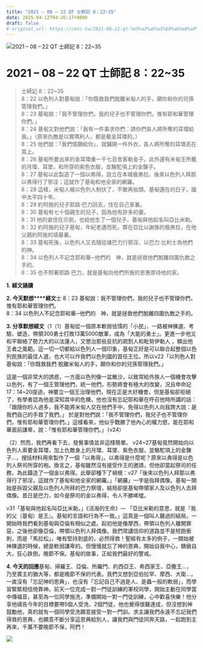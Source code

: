 ```yaml
---
title: "2021 – 08 – 22 QT 士師記 8：22~35"
date: 2025-04-12T04:26:17+0800
draft: false
# original_url: https://cmtc.tw/2021-08-22-qt-%e5%a3%ab%e5%b8%ab%e8%a8%98-8%ef%bc%9a2235
---
```


![2021 – 08 – 22 QT 士師記 8：22~35](/images/qt.jpg   "2021 – 08 – 22 QT 士師記 8：22~35")

# 2021 – 08 – 22 QT 士師記 8：22~35

> 士師記 8：22~35  
> 8：22 以色列人對基甸說：「你既救我們脫離米甸人的手，願你和你的兒孫管理我們。」  
> 8：23 基甸說：「我不管理你們，我的兒子也不管理你們，惟有耶和華管理你們。」  
> 8：24 基甸又對他們說：「我有一件事求你們：請你們各人將所奪的耳環給我。」（原來仇敵是以實瑪利人，都是戴金耳環的。）  
> 8：25 他們說：「我們情願給你」，就鋪開一件外衣，各人將所奪的耳環丟在其上。  
> 8：26 基甸所要出來的金耳環重一千七百舍客勒金子。此外還有米甸王所戴的月環、耳墜，和所穿的紫色衣服，並駱駝項上的金鍊子。  
> 8：27 基甸以此製造了一個以弗得，設立在本城俄弗拉。後來以色列人拜那以弗得行了邪淫；這就作了基甸和他全家的網羅。  
> 8：28 這樣，米甸人被以色列人制伏了，不敢再抬頭。基甸還在的日子，國中太平四十年。  
> 8：29 約阿施的兒子耶路‧巴力回去，住在自己家裏。  
> 8：30 基甸有七十個親生的兒子，因為他有許多的妻。  
> 8：31 他的妾住在示劍，也給他生了一個兒子。基甸與他起名叫亞比米勒。  
> 8：32 約阿施的兒子基甸，年紀老邁而死，葬在亞比以謝族的俄弗拉，在他父親約阿施的墳墓裏。  
> 8：33 基甸死後，以色列人又去隨從諸巴力行邪淫，以巴力‧比利士為他們的神。  
> 8：34 以色列人不記念耶和華─他們的　神，就是拯救他們脫離四圍仇敵之手的，  
> 8：35 也不照著耶路‧巴力，就是基甸向他們所施的恩惠厚待他的家。

**1.** **經文誦讀**

**2. 今天默想****經文**士 8：23 基甸說：我不管理你們，我的兒子也不管理你們，惟有耶和華管理你們。  
8：34 以色列人不記念耶和華─他們的　神，就是拯救他們脫離四圍仇敵之手的。

**3. 分享默想經文**（1（1）基甸從一個原本軟弱怯懦的「小民」，一路被神揀選、考驗、塑造，帶領300勇士打敗13萬5000敵軍，成為「大能的勇士」。更進一步他又和平聯絡了勢力大的以法蓮人，又懲治那些反抗的疏割人和毗努伊勒人 ，顯出他王者之風範。這一切一切都給以色列人一個印象，基甸正好是可以聯合起整個以色列民族的最佳人選，也大可以作我們以色列國的首任王位。所以v22「以列色人對基甸說：「你既救我們 脫離米甸人的手，願你和你的兒孫管理我們。」

這是一個非常大的誘惑，一方面以色列像一盆散沙，以致常給外族人一個機會攻擊以色列，有了一個王管理他們，統一他們，形勢將會有極大的改變，況且申命記17：14~20提過，神要立一個王治理他們，現在正是大好機會。但是基甸卻拒絕了，有學者認為他是深知其中的危機，他也沒有忘記耶和華在呼召他時所講的話：「跟隨你的人過多，我不能將米甸人交在他們手中，免得以色列人向我誇大說：是我們自己的手救了我們。」 於是對他們說：「我不管理你們，我兒子也不管理你們，惟有耶和華管理你們。」這樣看來，他似乎戰勝了他內心的權力慾，能在耶和華面前謙卑，說：「惟有耶和華管理你們。」（v24）

（2）然而，我們再看下去，發覺事情並非這樣簡單。 v24~27基甸竟然開始向以色列人索要金耳環，加上仇敵身上的月環、耳墜、紫色衣服，並駱駝項上的金鍊子…，搜括材料用來製作了一個「以弗得」。以弗得是什麼呢？原來以弗得是以色列人祭司所穿的袍。換言之，基甸雖然沒有接受作王的邀請，但他卻當起祭司的任務，為此鑄造了一個金以弗得。此舉卻種下了禍根：v27「後來以色列人拜那以弗得行了邪淫，這就作了基甸和他全家的網羅。」「網羅」一字是指拜偶像。基甸一開始是拆毀父親及以色列人所拜的巴力祭壇，結局卻是基甸帶領家人及以色列人去拜偶像。昔日是巴力，如今是祭司的金以弗得，令人不勝唏噓。

v31「基甸與他起名叫亞比米勒。」《活潑的生命》— 「亞比米勒的意思，就是『我的父（基甸）是王』。基甸的言語和行為不一致。」這真是一個叫人難過的結局，一開始時我們看到基甸與亞倫有相似之處。起初他是像摩西，帶領以色列人離開罪惡，之後他卻像亞倫，帶領以色列人拜偶像。我們常講信仰的道路並不是短跑衝刺，而是「馬拉松」，唯有堅持到底的，必然得救！聖經有太多的例子，一開始被神揀選的時候，總是軟弱謙卑的。但慢慢就忘了神的恩典，開始自我中心，驕傲自大，狂心跌倒，晚節不保。基甸的故事，正給我們最好的警戒。

**4. 今天的回應**基甸、掃羅王、亞倫、所羅門、約西亞王、希西家王、亞撒王…，乃至賣主的猶大等，都是晚節不保的代表。我們又想到亞伯拉罕、摩西、大衛…，一直沒有「忘記神的恩典」，也沒有「忘記自己不過是人、是蟲一般的軟弱」，而學習緊緊相信倚靠神。前天一位完成一對一門徒訓練的軍校同學，開始主動在同學當中傳福音，甚至為一位同學施洗，準備開始一對一門徒訓練，心中歡喜快樂！他分享他禱告今年的目標要帶5個人受洗、2個門徒，他也覺得很難達成，但沒想到神鼓勵他，真的就有一個同學受洗願意接受一對一門訓。求主讓我們永遠不忘記我們得救的恩典，也願意不斷分享這恩典給別人，讓我們與門徒同奔天路，一起跑到主再來，千萬不要晚節不保，阿們！

![](/images/20210823.jpg)